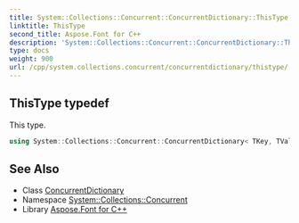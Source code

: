 ```yaml
---
title: System::Collections::Concurrent::ConcurrentDictionary::ThisType typedef
linktitle: ThisType
second_title: Aspose.Font for C++
description: 'System::Collections::Concurrent::ConcurrentDictionary::ThisType typedef. This type in C++.'
type: docs
weight: 900
url: /cpp/system.collections.concurrent/concurrentdictionary/thistype/
---
```

## ThisType typedef


This type.

```cpp
using System::Collections::Concurrent::ConcurrentDictionary< TKey, TValue >::ThisType =  ConcurrentDictionary<TKey, TValue>
```

## See Also

* Class [ConcurrentDictionary](../)
* Namespace [System::Collections::Concurrent](../../)
* Library [Aspose.Font for C++](../../../)
